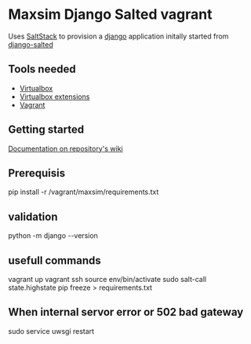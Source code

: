 # Maxsim Django Salted vagrant

Uses [SaltStack] to provision a [django] application initally started from [django-salted]

## Tools needed

- [Virtualbox]
- [Virtualbox extensions]
- [Vagrant]

## Getting started

[Documentation on repository's wiki]

[SaltStack]: http://saltstack.com/community.html
[Virtualbox]: https://www.virtualbox.org/
[Virtualbox extensions]: https://www.virtualbox.org/wiki/Downloads
[Vagrant]: http://www.vagrantup.com/
[django]: https://docs.djangoproject.com
[django-salted]: https://github.com/wunki/django-salted/
[Documentation on repository's wiki]: https://github.com/WEGOTRADE/vagrant/wiki

## Prerequisis

pip install -r /vagrant/maxsim/requirements.txt

## validation

python -m django --version

## usefull commands

vagrant up
vagrant ssh
source env/bin/activate
sudo salt-call state.highstate
pip freeze > requirements.txt

## When internal servor error or 502 bad gateway
sudo service uwsgi restart
